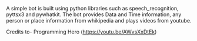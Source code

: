 A simple bot is built using python libraries such as speech_recognition, pyttsx3 and pywhatkit.
The bot provides Data and Time information, any person or place information from whikipedia and plays videos from youtube.


Credits to- Programming Hero (https://youtu.be/AWvsXxDtEk)

